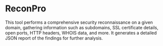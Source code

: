 # ReconPro
This tool performs a comprehensive security reconnaissance on a given domain, gathering information such as subdomains, SSL certificate details, open ports, HTTP headers, WHOIS data, and more. It generates a detailed JSON report of the findings for further analysis.
